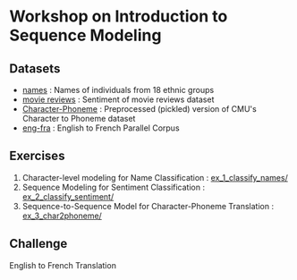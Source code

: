 # Workshop on Introduction to Sequence Modeling

## Datasets

- [names](https://github.com/suriyadeepan/SequenceModeling-SRM-Workshop/tree/master/data/names) : Names of individuals from 18 ethnic groups
- [movie reviews](https://github.com/suriyadeepan/SequenceModeling-SRM-Workshop/tree/master/data/socialmedia) : Sentiment of movie reviews dataset
- [Character-Phoneme](https://github.com/suriyadeepan/SequenceModeling-SRM-Workshop/tree/master/data/char2phoneme) : Preprocessed (pickled) version of CMU's Character to Phoneme dataset
- [eng-fra](https://github.com/suriyadeepan/SequenceModeling-SRM-Workshop/blob/master/data/eng-fra.txt) : English to French Parallel Corpus

## Exercises

1. Character-level modeling for Name Classification : [ex_1_classify_names/](https://github.com/suriyadeepan/SequenceModeling-SRM-Workshop/tree/master/exercises/ex_1_classify_names)
2. Sequence Modeling for Sentiment Classification : [ex_2_classify_sentiment/](https://github.com/suriyadeepan/SequenceModeling-SRM-Workshop/tree/master/exercises/ex_2_classify_sentiment)
3. Sequence-to-Sequence Model for Character-Phoneme Translation : [ex_3_char2phoneme/](https://github.com/suriyadeepan/SequenceModeling-SRM-Workshop/tree/master/exercises/ex_3_char2phoneme)

## Challenge

English to French Translation
